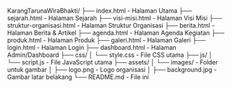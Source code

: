 KarangTarunaWiraBhakti/
├── index.html                   - Halaman Utama
├── sejarah.html                 - Halaman Sejarah
├── visi-misi.html               - Halaman Visi Misi
├── struktur-organisasi.html     - Halaman Struktur Organisasi
├── berita.html                  - Halaman Berita & Artikel
├── agenda.html                  - Halaman Agenda Kegiatan
├── produk.html                  - Halaman Produk
├── galeri.html                  - Halaman Galeri
├── login.html                   - Halaman Login
├── dashboard.html               - Halaman Admin/Dashboard
├── css/
│   └── style.css                - File CSS utama
├── js/
│   └── script.js                - File JavaScript utama
├── assets/
│   └── images/                  - Folder untuk gambar
│       ├── logo.png             - Logo organisasi
│       ├── background.jpg       - Gambar latar belakang
└── README.md                    - File ini
